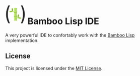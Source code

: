 <h1>
	<img src="https://raw.githubusercontent.com/nathanpc/bamboo-lisp/master/Icon/Icon-512.png" width="64" height="64" />
	Bamboo Lisp IDE
</h1>

A very powerful IDE to confortably work with the
[Bamboo Lisp](https://github.com/nathanpc/bamboo-lisp) implementation.


## License

This project is licensed under the [MIT License](/LICENSE.txt).
